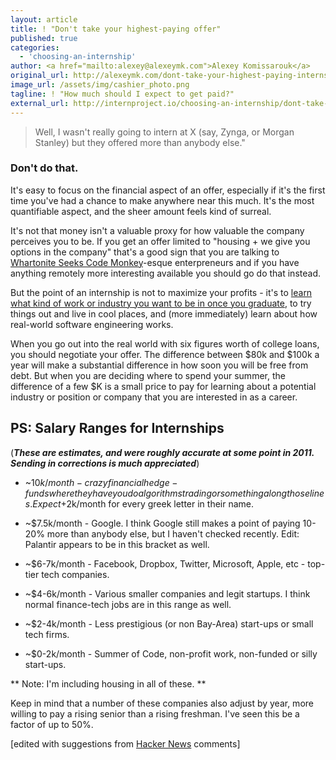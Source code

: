 ```yaml
---
layout: article
title: ! "Don't take your highest-paying offer"
published: true
categories:
  - 'choosing-an-internship'
author: <a href="mailto:alexey@alexeymk.com">Alexey Komissarouk</a>
original_url: http://alexeymk.com/dont-take-your-highest-paying-internship-offe
image_url: /assets/img/cashier_photo.png
tagline: ! "How much should I expect to get paid?"
external_url: http://internproject.io/choosing-an-internship/dont-take-your-highest-paying-offer
---
```


> Well, I wasn't really going to intern at X (say, Zynga, or Morgan Stanley) but they offered more than anybody else."

### Don't do that.

It's easy to focus on the financial aspect of an offer, especially if it's the first time you've had a chance to make anywhere near this much. It's the most quantifiable aspect, and the sheer amount feels kind of surreal.

It's not that money isn't a valuable proxy for how valuable the company perceives you to be. If you get an offer limited to "housing + we give you options in the company" that's a good sign that you are talking to [Whartonite Seeks Code Monkey][1]-esque enterpreneurs and if you have anything remotely more interesting available you should go do that instead.

But the point of an internship is not to maximize your profits - it's to [learn what kind of work or industry you want to be in once you graduate][2], to try things out and live in cool places, and (more immediately) learn about how real-world software engineering works.

When you go out into the real world with six figures worth of college loans, you should negotiate your offer. The difference between $80k and $100k a year will make a substantial difference in how soon you will be free from debt.  But when you are deciding where to spend your summer, the difference of a few $K is a small price to pay for learning about a potential industry or position or company that you are interested in as a career.

## PS: Salary Ranges for Internships
(***These are estimates, and were roughly accurate at some point in 2011. Sending in corrections is much appreciated***)

*   ~$10k/month - crazy financial hedge-funds where they have you do algorithms trading or something along those lines. Expect +$2k/month for every greek letter in their name.

*   ~$7.5k/month - Google. I think Google still makes a point of paying 10-20% more than anybody else, but I haven't checked recently. Edit: Palantir appears to be in this bracket as well.

*   ~$6-7k/month - Facebook, Dropbox, Twitter, Microsoft, Apple, etc - top-tier tech companies.

*   ~$4-6k/month - Various smaller companies and legit startups.  I think normal finance-tech jobs are in this range as well.

*   ~$2-4k/month - Less prestigious (or non Bay-Area) start-ups or small tech firms.

*   ~$0-2k/month - Summer of Code, non-profit work, non-funded or silly start-ups.


** Note: I'm including housing in all of these. **

Keep in mind that a number of these companies also adjust by year, more willing to pay a rising senior than a rising freshman.  I've seen this be a factor of up to 50%.

[edited with suggestions from [Hacker News][3] comments]

 [1]: http://WhartoniteSeeksCodeMonkey.com
 [2]: http://alexeymk.com/a-brief-guide-to-tech-internships
 [3]: http://news.ycombinator.com/item?id=3996537
